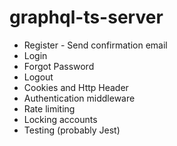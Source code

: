 # graphql-ts-server

* Register - Send confirmation email
* Login
* Forgot Password
* Logout  
* Cookies and Http Header
* Authentication middleware
* Rate limiting
* Locking accounts
* Testing (probably Jest)
